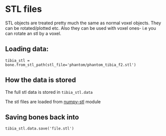 # STL files

STL objects are treated pretty much the same as normal voxel objects. They can be rotated/plotted etc. Also they can be used with voxel ones- i.e you can rotate an stl by a voxel.

## Loading data:

    tibia_stl = bone.from_stl_path(stl_file='phantom/phantom_tibia_f2.stl')

## How the data is stored

The full stl data is stored in `tibia_stl.data` 

The stl files are loaded from [numpy-stl](https://numpy-stl.readthedocs.io/en/latest/) module 


## Saving bones back into 

    tibia_stl.data.save('file.stl')